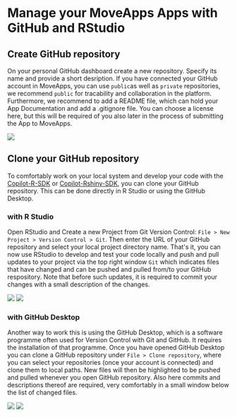 # Manage your MoveApps Apps with GitHub and RStudio

## Create GitHub repository
On your personal GitHub dashboard create a new repository. Specify its name and provide a short desription. If you have connected your GitHub account in MoveApps, you can use `public`as well as `private` repositories, we recommend `public` for tracability and collaboration in the platform. Furthermore, we recommend to add a README file, which can hold your App Documentation and add a .gitignore file. You can choose a license here, but this will be required of you also later in the process of submitting the App to MoveApps.

![](../files/Github_newRepo.png)

## Clone your GitHub repository
To comfortably work on your local system and develop your code with the [Copilot-R-SDK](copilot-r-sdk.md) or [Copilot-Rshiny-SDK](copilot-shiny-sdk.md), you can clone your GitHub repository. This can be done directly in R Studio or using the GitHub Desktop.

### with R Studio
Open RStudio and Create a new Project from Git Version Control: `File > New Project > Version Control > Git`. Then enter the URL of your GitHub repository and select your local project directory name. That's it, you can now use RStudio to develop and test your code locally and push and pull updates to your project via the top right window `Git` which indicates files that have changed and can be pushed and pulled from/to your GitHub respository. Note that before such updates, it is required to commit your changes with a small description of the changes.

![](../files/Rstudio_Clone.png)
![](../files/Rstudio_GitOverview.png)

### with GitHub Desktop
Another way to work this is using the GitHub Desktop, which is a software programme often used for Version Control with Git and GitHub. It requires the installation of that programme. Once you have opened GitHub Desktop you can clone a GitHub repository under `File > Clone repository`, where you can select your repositories (once your account is connected) and clone them to local paths. New files will then be highlighted to be pushed and pulled whenever you open GitHub repository. Also here commits and descriptions thereof are required, very comfortably in a small window below the list of changed files.

![](../files/GitDesktop_Clone.png)
![](../files/GitDesktop_Overview.png)